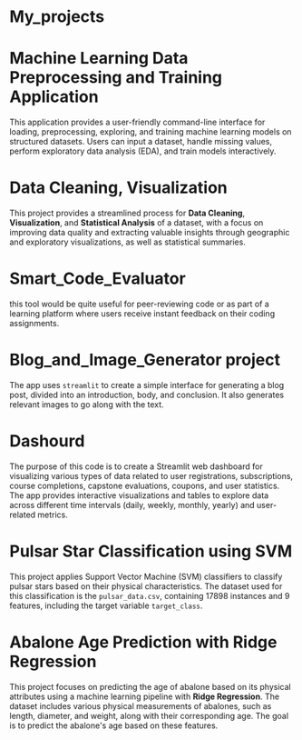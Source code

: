 # My_projects


# Machine Learning Data Preprocessing and Training Application

This application provides a user-friendly command-line interface for loading, preprocessing, exploring, and training machine learning models on structured datasets. Users can input a dataset, handle missing values, perform exploratory data analysis (EDA), and train models interactively.

# Data Cleaning, Visualization

This project provides a streamlined process for **Data Cleaning**, **Visualization**, and **Statistical Analysis** of a dataset, with a focus on improving data quality and extracting valuable insights through geographic and exploratory visualizations, as well as statistical summaries.

# Smart_Code_Evaluator
this tool would be quite useful for peer-reviewing code or as part of a learning platform where users receive instant feedback on their coding assignments.

# Blog_and_Image_Generator project
 The app uses `streamlit` to create a simple interface for generating a blog post, divided into an introduction, body, and conclusion. It also generates relevant images to go along with the text.

# Dashourd
The purpose of this code is to create a Streamlit web dashboard for visualizing various types of data related to user registrations, subscriptions, course completions, capstone evaluations, coupons, and user statistics. The app provides interactive visualizations and tables to explore data across different time intervals (daily, weekly, monthly, yearly) and user-related metrics.


# Pulsar Star Classification using SVM

This project applies Support Vector Machine (SVM) classifiers to classify pulsar stars based on their physical characteristics. The dataset used for this classification is the `pulsar_data.csv`, containing 17898 instances and 9 features, including the target variable `target_class`.


# Abalone Age Prediction with Ridge Regression

This project focuses on predicting the age of abalone based on its physical attributes using a machine learning pipeline with **Ridge Regression**. The dataset includes various physical measurements of abalones, such as length, diameter, and weight, along with their corresponding age. The goal is to predict the abalone's age based on these features.
